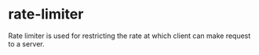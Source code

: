 # rate-limiter
Rate limiter is used for restricting the rate at which client can make request to a server. 
